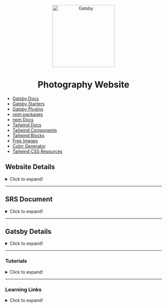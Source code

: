 <p align="center">
  <a href="https://docs.google.com/document/d/1ih4oQpB2ydHlKVY1ZZvDiKjfhwjphPMkExPCE9TqLjA/edit?usp=sharing">
    <img alt="Gatsby" src="https://images.unsplash.com/photo-1506241537529-eefea1fbe44d?ixid=MXwxMjA3fDB8MHxwaG90by1wYWdlfHx8fGVufDB8fHw%3D&ixlib=rb-1.2.1&auto=format&fit=crop&w=1950&q=80" width="200" />
  </a>
</p>
<h1 align="center">
  Photography Website
</h1>

- [Gatsby Docs](https://www.gatsbyjs.com/docs/)
- [Gatsby Starters](https://www.gatsbyjs.com/starters/?)
- [Gatsby Plugins](https://www.gatsbyjs.com/plugins/)
- [npm packages](https://www.npmjs.com/)
- [npm Docs](https://docs.npmjs.com/)
- [Tailwind Docs](https://tailwindcss.com/docs)
- [Tailwind Components](https://tailwindcomponents.com/)
- [Tailwind Blocks](https://tailblocks.cc/)
- [Free Images](https://unsplash.com/)
- [Color Generator](https://tailwind.ink/)
- [Tailwind CSS Resources](https://dev.to/tracycss/tailwind-css-resources-you-wish-you-had-3i18)

## Website Details

<details>
  <summary>Click to expand!</summary>
  <br>

### Layout

- Styling
  - Inline
  - Global CSS
  - Styled Components
  - Framework - Tailwind/Bootstrap
- Data
  - Local
  - JSON
  - Markdown
  - Remote
- Headless CMS
  - Strapi
  - Sanity
  - Contentful
  - Cloudinary
- Hosting
  - Netlify
  - Heroku
  - Azure
  - AWS

### Service Limits

[Netlify](https://www.netlify.com/pricing/)

| Metric                           | Limit                |
| -------------------------------- | -------------------- |
| Bandwidth                        | 100GB /month         |
| Build minutes                    | 300 minutes /month   |
| Serverless Functions Invocations | 125k per site /month |
| Forms Submissions                | 100 per site /month  |
| Forms Submissions                | 100 per site /month  |
| Large Media Transformations      | 2.5k per site /month |

[Contentful](https://www.contentful.com/developers/docs/technical-limits/#community-tier)

| Metric                                                                                  | Tier limit | Unit of measure                                                  |
| --------------------------------------------------------------------------------------- | ---------- | ---------------------------------------------------------------- |
| Content Delivery API (CDA) calls (includes GraphQL calls)                               | 55         | Calls per second                                                 |
| Content Management API (CMA) calls                                                      | 7          | Calls per second                                                 |
| Content Preview API (CPA) calls                                                         | 14         | Calls per second                                                 |
| Content types                                                                           | 48         | Number per space                                                 |
| Content type fields                                                                     | 50         | Number of fields per content type                                |
| Environments                                                                            | 3          | Number per space                                                 |
| Environment creation                                                                    | 12         | Number per 5 minutes                                             |
| Users                                                                                   | 5          | Number per organization                                          |
| Roles                                                                                   | 2          | Number per space                                                 |
| Spaces                                                                                  | 1          | Total number                                                     |
| Records                                                                                 | 25000      | Number per space                                                 |
| API keys                                                                                | 100        | Number per organization                                          |
| Webhooks                                                                                | 20         | Number per space                                                 |
| Locales                                                                                 | 2          | Number per space                                                 |
| Request size                                                                            | 1          | MB                                                               |
| GraphQL request size                                                                    | 8          | KB                                                               |
| Response size                                                                           | 7          | MB                                                               |
| URI request length                                                                      | 7600       | characters                                                       |
| Image size                                                                              | 20         | MB per image                                                     |
| Image size (pixels), for animated GIFs total pixels = width x height x number of frames | 300        | Megapixels                                                       |
| Asset or image filename length                                                          | 256        | Characters with extension                                        |
| Asset size, including images larger than the image size limit                           | 50         | MB per asset                                                     |
| Long text field                                                                         | 50000      | Characters per field                                             |
| Short text field                                                                        | 255        | Characters per field                                             |
| Short text, list field                                                                  | 1000       | Items per field                                                  |
| Rich Text field                                                                         | 200000     | Characters per field (field size cannot exceed a payload of 1MB) |
| References, many field                                                                  | 1000       | Linked entries per field                                         |
| Scheduled actions                                                                       | 500        | Number per space                                                 |
| Scheduled actions, scheduleded time                                                     | 200        | Number of scheduled to be executed at, per minute                |
| App Definitions                                                                         | 10         | Number per organization                                          |
| App Installations                                                                       | 10         | Number per environment                                           |

</details>

---

## SRS Document

<details>
  <summary>Click to expand!</summary>
  <br>

### User: Photographer

#### What needs to be addressed?

- The photographer needs a website that does the following:
  - Displays their portfolio, contact info, biography, blog posts
  - Provides the ability for customers to schedule photo sessions
  - Allows the photographer to schedule photo sessions and view sessions already scheduled
  - Provides a way for customers to contact the photographer and vice versa
  - Allows the photographer to update the content of their website (i.e. upload new photos or blog posts)
  - Allows the photographer to upload customer photos, so that customers can access their photos
- Input/processing/output
  - Input:
    - The content the photographer updates such as uploading new photos, new blog posts, new contact information, new biography information
    - The customer’s account credentials when creating or logging into an account in order to access their photos
    - The date and time customers select when reserving a photo session
  - Processing:
    - Uploading/downloading of images
    - Creating a user account, adding information to a database
    - Reserving a photo session, ensuring date/time is available
  - Output:
    - A website that displays photos, text (contact information, about information, blog posts), photo session calendar

</details>

---

## Gatsby Details

<details>
  <summary>Click to expand!</summary>
  <br>

<p align="center">
  <a href="https://www.gatsbyjs.com">
    <img alt="Gatsby" src="https://www.gatsbyjs.com/Gatsby-Monogram.svg" width="60" />
  </a>
</p>
<h1 align="center">
  Gatsby's default starter
</h1>

Kick off your project with this default boilerplate. This starter ships with the main Gatsby configuration files you might need to get up and running blazing fast with the blazing fast app generator for React.

_Have another more specific idea? You may want to check out our vibrant collection of [official and community-created starters](https://www.gatsbyjs.com/docs/gatsby-starters/)._

## 🚀 Quick start

1.  **Create a Gatsby site.**

    Use the Gatsby CLI to create a new site, specifying the default starter.

    ```shell
    # create a new Gatsby site using the default starter
    gatsby new my-default-starter https://github.com/gatsbyjs/gatsby-starter-default
    ```

1.  **Start developing.**

    Navigate into your new site’s directory and start it up.

    ```shell
    cd my-default-starter/
    gatsby develop
    ```

1.  **Open the source code and start editing!**

    Your site is now running at `http://localhost:8000`!

    _Note: You'll also see a second link: _`http://localhost:8000/___graphql`_. This is a tool you can use to experiment with querying your data. Learn more about using this tool in the [Gatsby tutorial](https://www.gatsbyjs.com/tutorial/part-five/#introducing-graphiql)._

    Open the `my-default-starter` directory in your code editor of choice and edit `src/pages/index.js`. Save your changes and the browser will update in real time!

## 🧐 What's inside?

A quick look at the top-level files and directories you'll see in a Gatsby project.

    .
    ├── node_modules
    ├── src
    ├── .gitignore
    ├── .prettierrc
    ├── gatsby-browser.js
    ├── gatsby-config.js
    ├── gatsby-node.js
    ├── gatsby-ssr.js
    ├── LICENSE
    ├── package-lock.json
    ├── package.json
    └── README.md

1.  **`/node_modules`**: This directory contains all of the modules of code that your project depends on (npm packages) are automatically installed.

2.  **`/src`**: This directory will contain all of the code related to what you will see on the front-end of your site (what you see in the browser) such as your site header or a page template. `src` is a convention for “source code”.

3.  **`.gitignore`**: This file tells git which files it should not track / not maintain a version history for.

4.  **`.prettierrc`**: This is a configuration file for [Prettier](https://prettier.io/). Prettier is a tool to help keep the formatting of your code consistent.

5.  **`gatsby-browser.js`**: This file is where Gatsby expects to find any usage of the [Gatsby browser APIs](https://www.gatsbyjs.com/docs/browser-apis/) (if any). These allow customization/extension of default Gatsby settings affecting the browser.

6.  **`gatsby-config.js`**: This is the main configuration file for a Gatsby site. This is where you can specify information about your site (metadata) like the site title and description, which Gatsby plugins you’d like to include, etc. (Check out the [config docs](https://www.gatsbyjs.com/docs/gatsby-config/) for more detail).

7.  **`gatsby-node.js`**: This file is where Gatsby expects to find any usage of the [Gatsby Node APIs](https://www.gatsbyjs.com/docs/node-apis/) (if any). These allow customization/extension of default Gatsby settings affecting pieces of the site build process.

8.  **`gatsby-ssr.js`**: This file is where Gatsby expects to find any usage of the [Gatsby server-side rendering APIs](https://www.gatsbyjs.com/docs/ssr-apis/) (if any). These allow customization of default Gatsby settings affecting server-side rendering.

9.  **`LICENSE`**: This Gatsby starter is licensed under the 0BSD license. This means that you can see this file as a placeholder and replace it with your own license.

10. **`package-lock.json`** (See `package.json` below, first). This is an automatically generated file based on the exact versions of your npm dependencies that were installed for your project. **(You won’t change this file directly).**

11. **`package.json`**: A manifest file for Node.js projects, which includes things like metadata (the project’s name, author, etc). This manifest is how npm knows which packages to install for your project.

12. **`README.md`**: A text file containing useful reference information about your project.

## 🎓 Learning Gatsby

Looking for more guidance? Full documentation for Gatsby lives [on the website](https://www.gatsbyjs.com/). Here are some places to start:

- **For most developers, we recommend starting with our [in-depth tutorial for creating a site with Gatsby](https://www.gatsbyjs.com/tutorial/).** It starts with zero assumptions about your level of ability and walks through every step of the process.

- **To dive straight into code samples, head [to our documentation](https://www.gatsbyjs.com/docs/).** In particular, check out the _Guides_, _API Reference_, and _Advanced Tutorials_ sections in the sidebar.

## 💫 Deploy

[![Deploy to Netlify](https://www.netlify.com/img/deploy/button.svg)](https://app.netlify.com/start/deploy?repository=https://github.com/gatsbyjs/gatsby-starter-default)

[![Deploy with Vercel](https://vercel.com/button)](https://vercel.com/import/project?template=https://github.com/gatsbyjs/gatsby-starter-default)

</details>

---

### Tutorials

<details>
  <summary>Click to expand!</summary>
  <br>

- [Example](www.google.com) Link Description

### Research

- ### User Authentication
  - [Example](www.google.com) Link Description
  - [Strapi Authentication](https://strapi.gitee.io/documentation/3.0.0-alpha.x/guides/authentication.html#token-usage) Strapi CMS includes authentication
- ### Photo Storage/Upload
  - [Example](www.google.com) Link Description
  - [Strapi CMS](https://strapi.io/) A headless CMS using Node.js that is super simple to set up and would handle all the uploading/editing of photos for us and the photographer
- ### Blog Posts
  - [Example](www.google.com) Link Description
  - [Strapi CMS](https://strapi.io/) A headless CMS using Node.js that is super simple to set up and would handle all the uploading/editing of blogposts for us and the photographer
- ### Email for forms
  - [Example](www.google.com) Link Description
- ### Database
  - [Example](www.google.com) Link Description
  - [Azure SQL Database](https://docs.microsoft.com/en-us/azure/azure-sql/database/single-database-create-quickstart?tabs=azure-portal) Article on how to set up a database within Azure

</details>

---

### Learning Links

<details>
  <summary>Click to expand!</summary>
  <br>

- [MDM Web Docs](https://developer.mozilla.org/en-US/docs/Web) Mozzilla web developement resource page
- [The Odin Project](https://www.theodinproject.com/home) Full stack curriculum
- [Full Stack Web Development](https://github.com/bmorelli25/Become-A-Full-Stack-Web-Developer)100+ Free resources for learning Full Stack Web Development
- [Developer Roadmaps](https://roadmap.sh/) Step by step guides and paths to learn different tools or technologies
- [OSSU](https://github.com/ossu/computer-science) Open Source Society University curriculum is a complete education in computer science using online materials.
- [Teach Yourself Computer Science](https://teachyourselfcs.com/) Which subjects should you learn, and why? What is the best book or video lecture series for each subject?
- [CS Course Links](https://github.com/Developer-Y/cs-video-courses) Links to CS courses in numerous topics
- [freeCodeCamp](https://www.freecodecamp.org/) Many coding tutorials
- [Reference Sheets/Books](https://books.goalkicker.com/) Programming Notes for Professionals
- [Project Based Learning](https://github.com/tuvtran/project-based-learning) A list of programming tutorials in which learners build an application from scratch.
- [Build Your Own](https://github.com/danistefanovic/build-your-own-x) A list of programming tutorials focused on projects

---

### Front End / Back End

- [Front/Back End](https://en.wikipedia.org/wiki/Front_end_and_back_end) Wiki web development layer info
- [Web Frameworks](https://en.wikipedia.org/wiki/Comparison_of_web_frameworks) This is a comparison of notable web frameworks, software used to build and deploy web applications.
- [.NET Core/Azure](https://azure.microsoft.com/en-us/free/students/starter/) Looks like we can deploy our web app using .NET core and Azure for free as students. This would cover the backend side of things.

---

### Tools Links

- [Developer tools](https://extendsclass.com/) Tools directly usable in a browser. Syntax validators, code formatters, testers, HTTP clients, mock server, but also a SQLite browser.
- [HTML-CSS-JS](https://html-css-js.com/) Online HTML, CSS and JS editor with instant preview.
- [.NET Core MVC](https://docs.microsoft.com/en-us/aspnet/core/tutorials/razor-pages/razor-pages-start?view=aspnetcore-5.0&tabs=visual-studio) Tutorial for creating a .NET Core MVC app which creates a template to build to develop our front-end and back-end
- [WEB2PY](http://www.web2py.com/books/default/chapter/29/03/overview) A Python framework that includes frontend, backend, a free virtual server, and a SQLite database

</details>
